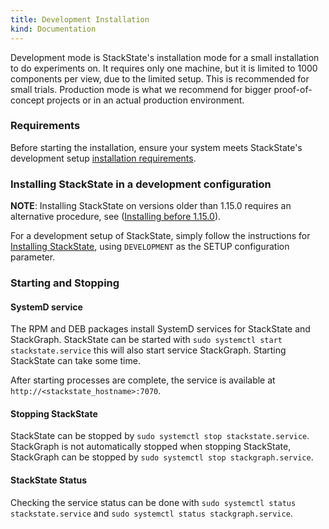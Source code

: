 ```yaml
---
title: Development Installation
kind: Documentation
---
```


Development mode is StackState's installation mode for a small installation to do experiments
on. It requires only one machine,
but it is limited to 1000 components per view, due to the limited setup. This is recommended for small trials. Production mode is what we recommend for bigger
proof-of-concept projects or in an actual production environment.

### Requirements

Before starting the installation, ensure your system meets StackState's development setup  [installation requirements](/setup/installation/requirements/).

### Installing StackState in a development configuration

**NOTE**: Installing StackState on versions older than 1.15.0 requires an alternative procedure, see ([Installing before 1.15.0](/setup/installation/development-installation_pre1_15)).

For a development setup of StackState, simply follow the instructions for
[Installing StackState](/setup/installation/install_stackstate), using `DEVELOPMENT` as the SETUP configuration parameter.

### Starting and Stopping

#### SystemD service

The RPM and DEB packages install SystemD services for StackState and StackGraph. StackState can be started with
`sudo systemctl start stackstate.service` this will also start service StackGraph. Starting StackState can take some time.

After starting processes are complete, the service is available at `http://<stackstate_hostname>:7070`.

#### Stopping StackState

StackState can be stopped by `sudo systemctl stop stackstate.service`. StackGraph is not automatically stopped when stopping StackState, StackGraph can be stopped by `sudo systemctl stop stackgraph.service`.

#### StackState Status

Checking the service status can be done with `sudo systemctl status stackstate.service` and `sudo systemctl status stackgraph.service`.
